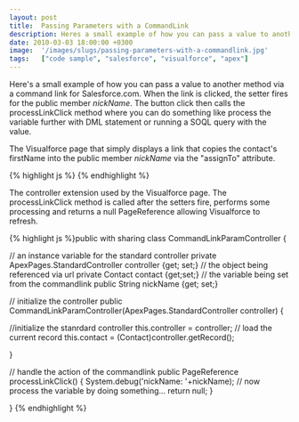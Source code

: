 ```yaml
---
layout: post
title:  Passing Parameters with a CommandLink
description: Heres a small example of how you can pass a value to another method via a command link for Salesforce.com. When the link is clicked, the setter fires for the public member nickName. The button click then calls the processLinkClick method where you can do something like process the variable further with DML statement or running a SOQL query with the value. The Visualforce page that simply displays a link that copies the contacts firstName into the public member nickName via the assignTo attribute
date: 2010-03-03 18:00:00 +0300
image:  '/images/slugs/passing-parameters-with-a-commandlink.jpg'
tags:   ["code sample", "salesforce", "visualforce", "apex"]
---
```

<p>Here's a small example of how you can pass a value to another method via a command link for Salesforce.com. When the link is clicked, the setter fires for the public member <em>nickName</em>. The button click then calls the processLinkClick method where you can do something like process the variable further with DML statement or running a SOQL query with the value.</p><p style="clear: both">The Visualforce page that simply displays a link that copies the contact's firstName into the public member <em>nickName</em> via the "assignTo" attribute.</p>
{% highlight js %}<apex:page standardController="Contact" extensions="CommandLinkParamController">
  <apex:form >
  <apex:commandLink value="Process Nickname" action="{!processLinkClick}">
  <apex:param name="nickName"
    value="{!contact.firstname}"
    assignTo="{!nickName}"/>
  </apex:commandLink>
  </apex:form>
</apex:page>
{% endhighlight %}
<p>The controller extension used by the Visualforce page. The processLinkClick method is called after the setters fire, performs some processing and returns a null PageReference allowing Visualforce to refresh.</p>
{% highlight js %}public with sharing class CommandLinkParamController {

  // an instance variable for the standard controller
  private ApexPages.StandardController controller {get; set;}
 // the object being referenced via url
  private Contact contact {get;set;}
  // the variable being set from the commandlink
  public String nickName {get; set;}

  // initialize the controller
  public CommandLinkParamController(ApexPages.StandardController controller) {

  //initialize the stanrdard controller
  this.controller = controller;
  // load the current record
  this.contact = (Contact)controller.getRecord();

  }

  // handle the action of the commandlink
  public PageReference processLinkClick() {
  	System.debug('nickName: '+nickName);
  	// now process the variable by doing something...
  	return null;
  }

}
{% endhighlight %}

